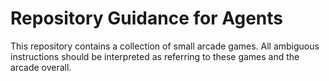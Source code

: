# Repository Guidance for Agents
This repository contains a collection of small arcade games. All ambiguous instructions should be interpreted as referring to these games and the arcade overall.
